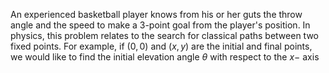 
An experienced basketball player knows from his or her guts the throw angle and the speed to make a 3-point goal from the player's position. In physics, this problem relates to the search for classical paths between two fixed points. For example, if $(0,0)$ and $(x,y)$ are the initial and final points, we would like to find the initial elevation angle $\theta$ with respect to the $x-$ axis
